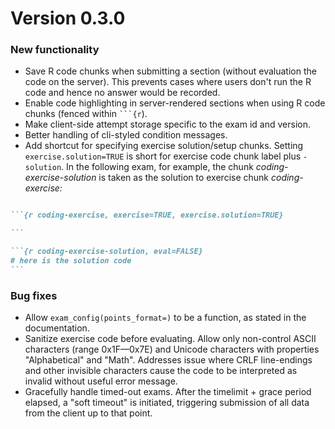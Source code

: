 # Version 0.3.0

### New functionality

* Save R code chunks when submitting a section (without evaluation the code on the server).
  This prevents cases where users don't run the R code and hence no answer would be recorded.
* Enable code highlighting in server-rendered sections when using R code chunks (fenced within ```` ```{r ````).
* Make client-side attempt storage specific to the exam id and version.
* Better handling of cli-styled condition messages.
* Add shortcut for specifying exercise solution/setup chunks.
  Setting `exercise.solution=TRUE` is short for exercise code chunk label plus `-solution`.
  In the following exam, for example, the chunk *coding-exercise-solution* is taken as the solution to exercise chunk *coding-exercise:*

````md

```{r coding-exercise, exercise=TRUE, exercise.solution=TRUE}

```

```{r coding-exercise-solution, eval=FALSE}
# here is the solution code
```

````

### Bug fixes

* Allow `exam_config(points_format=)` to be a function, as stated in the documentation.
* Sanitize exercise code before evaluating.
  Allow only non-control ASCII characters (range 0x1F—0x7E) and Unicode characters with properties "Alphabetical" and "Math".
  Addresses issue where CRLF line-endings and other invisible characters cause the code to be interpreted as invalid without useful error message.
* Gracefully handle timed-out exams.
  After the timelimit + grace period elapsed, a "soft timeout" is initiated, triggering submission
  of all data from the client up to that point.
